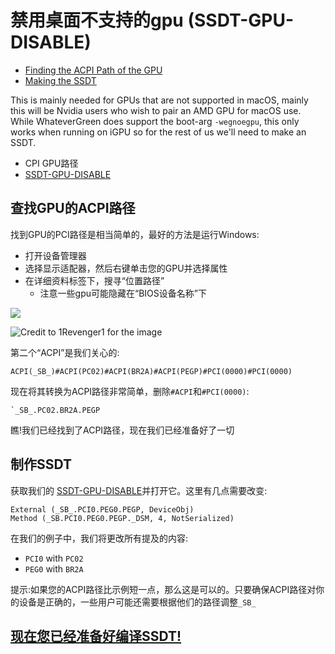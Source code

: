 # 禁用桌面不支持的gpu (SSDT-GPU-DISABLE)

* [Finding the ACPI Path of the GPU](#finding-the-acpi-path-of-the-gpu)
* [Making the SSDT](#making-the-ssdt)

This is mainly needed for GPUs that are not supported in macOS, mainly this will be Nvidia users who wish to pair an AMD GPU for macOS use. While WhateverGreen does support the boot-arg `-wegnoegpu`, this only works when running on iGPU so for the rest of us we'll need to make an SSDT.

* CPI GPU路径
* [SSDT-GPU-DISABLE](https://github.com/dortania/Getting-Started-With-ACPI/blob/master/extra-files/decompiled/SSDT-GPU-DISABLE.dsl.zip)

## 查找GPU的ACPI路径

找到GPU的PCI路径是相当简单的，最好的方法是运行Windows:

* 打开设备管理器
* 选择显示适配器，然后右键单击您的GPU并选择属性
* 在详细资料标签下，搜寻“位置路径”
  * 注意一些gpu可能隐藏在“BIOS设备名称”下

![](../images/Desktops/amd.png)

![Credit to 1Revenger1 for the image](../images/Desktops/nvidia.png)

第二个“ACPI”是我们关心的:

```
ACPI(_SB_)#ACPI(PC02)#ACPI(BR2A)#ACPI(PEGP)#PCI(0000)#PCI(0000)
```

现在将其转换为ACPI路径非常简单，删除`#ACPI`和`#PCI(0000)`:

```
`_SB_.PC02.BR2A.PEGP
```

瞧!我们已经找到了ACPI路径，现在我们已经准备好了一切

## 制作SSDT

获取我们的 [SSDT-GPU-DISABLE](https://github.com/dortania/Getting-Started-With-ACPI/blob/master/extra-files/decompiled/SSDT-GPU-DISABLE.dsl.zip)并打开它。这里有几点需要改变:

```
External (_SB_.PCI0.PEG0.PEGP, DeviceObj)
Method (_SB.PCI0.PEG0.PEGP._DSM, 4, NotSerialized)
```

在我们的例子中，我们将更改所有提及的内容:

* `PCI0` with `PC02`
* `PEG0` with `BR2A`

提示:如果您的ACPI路径比示例短一点，那么这是可以的。只要确保ACPI路径对你的设备是正确的，一些用户可能还需要根据他们的路径调整`_SB_`

## [现在您已经准备好编译SSDT!](/Manual/compile.md)
